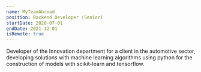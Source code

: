 ```yaml
---
name: MyTeamAbroad
position: Backend Developer (Senior)
startDate: 2020-07-01
endDate: 2021-12-01
isRemote: true
---
```


Developer of the Innovation department for a client in the automotive sector, developing solutions with machine learning algorithms using python for the construction of models with scikit-learn and tensorflow.
